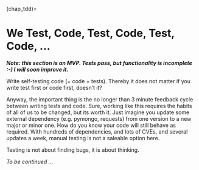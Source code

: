 (chap_tdd)=
# We Test, Code, Test, Code, Test, Code, ...

**_Note: this section is an MVP. Tests pass, but functionality is incomplete :-) I will soon improve it._**


Write self-testing code (= code + tests). Thereby it does not matter if you write test first or code first, doesn’t it?

Anyway, the important thing is the no longer than 3 minute feedback cycle between writing tests and code. 
Sure, working like this requires the habits of all of us to be changed, but its worth it. 
Just imagine you update some external dependency (e.g. pymongo, requests) from one version to a new major or minor one. 
How do you know your code will still behave as required. 
With hundreds of dependencies, and lots of CVEs, and several updates a week, manual testing is not a saleable option here.

Testing is not about finding bugs, it is about thinking.

*To be continued ...*
